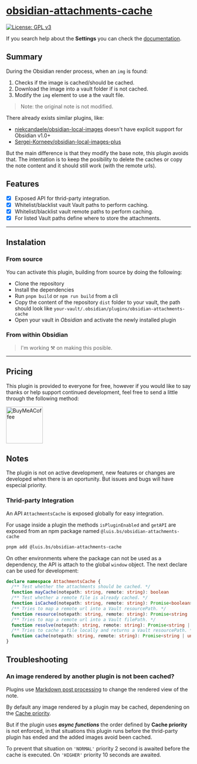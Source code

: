 # [obsidian-attachments-cache](https://github.com/luisbs/obsidian-attachments-cache)

[![License: GPL v3](https://img.shields.io/badge/License-GPL--3.0-blue.svg)](https://opensource.org/licenses/gpl-3)

If you search help about the **Settings** you can check the [documentation](./docs/settings.md).

## Summary

During the Obsidian render process, when an `img` is found:

1. Checks if the image is cached/should be cached.
2. Download the image into a vault folder if is not cached.
3. Modify the `img` element to use a the vault file.

> Note: the original note is not modified.

There already exists similar plugins, like:

- [niekcandaele/obsidian-local-images](https://github.com/niekcandaele/obsidian-local-images) doesn't have explicit support for Obsidian v1.0+
- [Sergei-Korneev/obsidian-local-images-plus](https://github.com/Sergei-Korneev/obsidian-local-images-plus)

But the main difference is that they modify the base note, this plugin avoids that. The intentation is to keep the posibility to delete the caches or copy the note content and it should still work (with the remote urls).

## Features

- [x] Exposed API for thrid-party integration.
- [x] Whitelist/blacklist vault Vault paths to perform caching.
- [x] Whitelist/blacklist vault remote paths to perform caching.
- [x] For listed Vault paths define where to store the attachments.

---

## Instalation

### From source

You can activate this plugin, building from source by doing the following:

- Clone the repository
- Install the dependencies
- Run `pnpm build` or `npm run build` from a cli
- Copy the content of the repository `dist` folder to your vault, the path should look like `your-vault/.obsidian/plugins/obsidian-attachments-cache`
- Open your vault in _Obsidian_ and activate the newly installed plugin

### From within Obsidian

> I'm working ⚒️ on making this posible.

<!-- From Obsidian v1.1+, you can activate this plugin within Obsidian by doing the following:

- Open Settings > Third-party plugin
- Make sure Safe mode is **off**
- Click Browse community plugins
- Search for "Attachments Cache"
- Click Install
- Once installed, close the community plugins window and activate the newly installed plugin -->

---

## Pricing

This plugin is provided to everyone for free, however if you would like to
say thanks or help support continued development, feel free to send a little
through the following method:

[<img src="https://cdn.buymeacoffee.com/buttons/v2/default-yellow.png" alt="BuyMeACoffee" width="100">](https://www.buymeacoffee.com/luisbs)

## Notes

The plugin is not on active development, new features or changes are developed when there is an oportunity. But issues and bugs will have especial priority.

### Thrid-party Integration

An API `AttachmentsCache` is exposed globally for easy integration.

For usage inside a plugin the methods `isPluginEnabled` and `getAPI` are exposed from an npm package named `@luis.bs/obsidian-attachments-cache`

```sh
pnpm add @luis.bs/obsidian-attachments-cache
```

On other environments where the package can not be used as a dependency, the API is attach to the global `window` object. The next declare can be used for development:

```ts
declare namespace AttachmentsCache {
  /** Test whether the attachments should be cached. */
  function mayCache(notepath: string, remote: string): boolean
  /** Test whether a remote file is already cached. */
  function isCached(notepath: string, remote: string): Promise<boolean>
  /** Tries to map a remote url into a Vault resourcePath. */
  function resource(notepath: string, remote: string): Promise<string | undefined>
  /** Tries to map a remote url into a Vault filePath. */
  function resolve(notepath: string, remote: string): Promise<string | undefined>
  /** Tries to cache a file locally and returns a Vault resourcePath. */
  function cache(notepath: string, remote: string): Promise<string | undefined>
}
```

## Troubleshooting

### An image rendered by another plugin is not been cached?

Plugins use [Markdown post processing](https://docs.obsidian.md/Plugins/Editor/Markdown+post+processing) to change the rendered view of the note.

By default any image rendered by a plugin may be cached, dependening on the [Cache priority](./docs/settings.md#cache-priority).

But if the plugin uses _**async functions**_ the order defined by **Cache priority** is not enforced, in that situations this plugin runs before the thrid-party plugin has ended and the added images avoid been cached.

To prevent that situation on `'NORMAL'` priority 2 second is awaited before the cache is executed.
On `'HIGHER'` priority 10 seconds are awaited.
